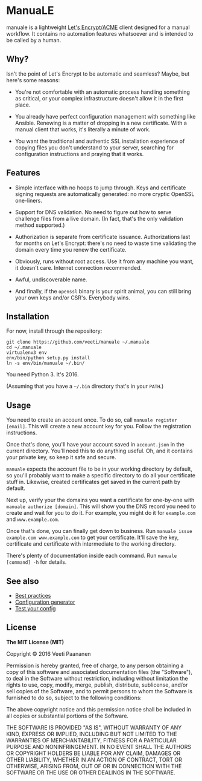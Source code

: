 # ManuaLE

manuale is a lightweight [Let's Encrypt](https://letsencrypt.org)/[ACME](https://github.com/ietf-wg-acme/acme/) client designed for a manual workflow. It contains no automation features whatsoever and is intended to be called by a human.

## Why?

Isn't the point of Let's Encrypt to be automatic and seamless? Maybe, but here's some reasons:

* You're not comfortable with an automatic process handling something as critical, or your complex infrastructure doesn't allow it in the first place.

* You already have perfect configuration management with something like Ansible. Renewing is a matter of dropping in a new certificate. With a manual client that works, it's literally a minute of work.

* You want the traditional and authentic SSL installation experience of copying files you don't understand to your server, searching for configuration instructions and praying that it works.

## Features

* Simple interface with no hoops to jump through. Keys and certificate signing requests are automatically generated: no more cryptic OpenSSL one-liners.

* Support for DNS validation. No need to figure out how to serve challenge files from a live domain. (In fact, that's the only validation method supported.)

* Authorization is separate from certificate issuance. Authorizations last for months on Let's Encrypt: there's no need to waste time validating the domain every time you renew the certificate.

* Obviously, runs without root access. Use it from any machine you want, it doesn't care. Internet connection recommended.

* Awful, undiscoverable name.

* And finally, if the `openssl` binary is your spirit animal, you can still bring your own keys and/or CSR's. Everybody wins.

## Installation

For now, install through the repository:

    git clone https://github.com/veeti/manuale ~/.manuale
    cd ~/.manuale
    virtualenv3 env
    env/bin/python setup.py install
    ln -s env/bin/manuale ~/.bin/

You need Python 3. It's 2016.

(Assuming that you have a `~/.bin` directory that's in your `PATH`.)

## Usage

You need to create an account once. To do so, call `manuale register [email]`. This will create a new account key for you. Follow the registration instructions.

Once that's done, you'll have your account saved in `account.json` in the current directory. You'll need this to do anything useful. Oh, and it contains your private key, so keep it safe and secure.

`manuale` expects the account file to be in your working directory by default, so you'll probably want to make a specific directory to do all your certificate stuff in. Likewise, created certificates get saved in the current path by default.

Next up, verify your the domains you want a certificate for one-by-one with `manuale authorize [domain]`. This will show you the DNS record you need to create and wait for you to do it. For example, you might do it for `example.com` and `www.example.com`.

Once that's done, you can finally get down to business. Run `manuale issue example.com www.example.com` to get your certificate. It'll save the key, certificate and certificate with intermediate to the working directory.

There's plenty of documentation inside each command. Run `manuale [command] -h` for details.

## See also

* [Best practices](https://wiki.mozilla.org/Security/Server_Side_TLS)
* [Configuration generator](https://mozilla.github.io/server-side-tls/ssl-config-generator/)
* [Test your config](https://www.ssllabs.com/ssltest/)

## License

**The MIT License (MIT)**

Copyright © 2016 Veeti Paananen

Permission is hereby granted, free of charge, to any person obtaining a copy of this software and associated documentation files (the "Software"), to deal in the Software without restriction, including without limitation the rights to use, copy, modify, merge, publish, distribute, sublicense, and/or sell copies of the Software, and to permit persons to whom the Software is furnished to do so, subject to the following conditions:

The above copyright notice and this permission notice shall be included in all copies or substantial portions of the Software.

THE SOFTWARE IS PROVIDED "AS IS", WITHOUT WARRANTY OF ANY KIND, EXPRESS OR IMPLIED, INCLUDING BUT NOT LIMITED TO THE WARRANTIES OF MERCHANTABILITY, FITNESS FOR A PARTICULAR PURPOSE AND NONINFRINGEMENT. IN NO EVENT SHALL THE AUTHORS OR COPYRIGHT HOLDERS BE LIABLE FOR ANY CLAIM, DAMAGES OR OTHER LIABILITY, WHETHER IN AN ACTION OF CONTRACT, TORT OR OTHERWISE, ARISING FROM, OUT OF OR IN CONNECTION WITH THE SOFTWARE OR THE USE OR OTHER DEALINGS IN THE SOFTWARE.
